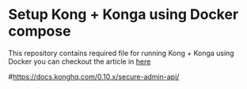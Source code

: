 # Setup Kong + Konga using Docker compose
This repository contains required file for running Kong + Konga using Docker
you can checkout the article in [here](https://dev.to/vousmeevoyez/setup-kong-konga-part-2-dan)

#https://docs.konghq.com/0.10.x/secure-admin-api/